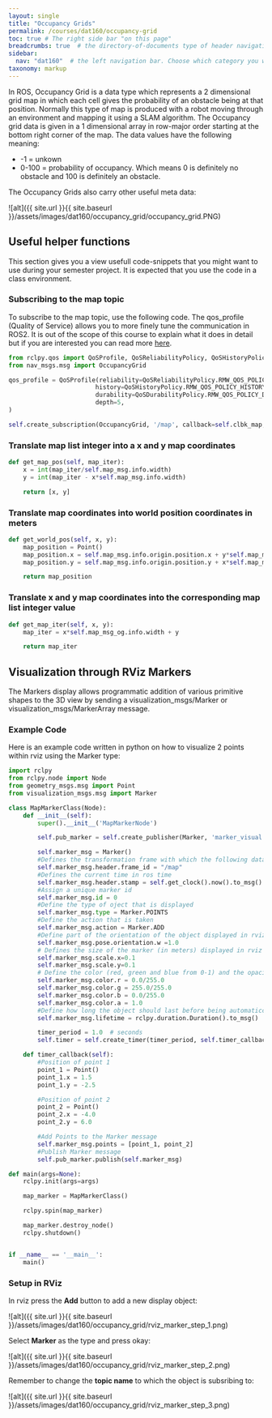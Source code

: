 ```yaml
---
layout: single
title: "Occupancy Grids"
permalink: /courses/dat160/occupancy-grid
toc: true # The right side bar "on this page"
breadcrumbs: true  # the directory-of-documents type of header navigation
sidebar:
  nav: "dat160"  # the left navigation bar. Choose which category you want.
taxonomy: markup
---
```


In ROS, Occupancy Grid is a data type which represents a 2 dimensional grid map in which each cell gives the probability of an obstacle being at that position. Normally this type of map is produced with a robot moving through an environment and mapping it using a SLAM algorithm. The Occupancy grid data is given in a 1 dimensional array in row-major order starting at the bottom right corner of the map. The data values have the following meaning:

* -1 = unkown
* 0-100 = probability of occupancy. Which means 0 is definitely no obstacle and 100 is definitely an obstacle.

The Occupancy Grids also carry other useful meta data:

![alt]({{ site.url }}{{ site.baseurl }}/assets/images/dat160/occupancy_grid/occupancy_grid.PNG)

## Useful helper functions
This section gives you a view usefull code-snippets that you might want to use during your semester project. It is expected that you use the code in a class environment.

### Subscribing to the map topic
To subscribe to the map topic, use the following code. The qos_profile (Quality of Service) allows you to more finely tune the communication in ROS2. It is out of the scope of this course to explain what it does in detail but if you are interested you can read more [here](https://docs.ros.org/en/rolling/Concepts/Intermediate/About-Quality-of-Service-Settings.html).
```python
from rclpy.qos import QoSProfile, QoSReliabilityPolicy, QoSHistoryPolicy, QoSDurabilityPolicy
from nav_msgs.msg import OccupancyGrid

qos_profile = QoSProfile(reliability=QoSReliabilityPolicy.RMW_QOS_POLICY_RELIABILITY_RELIABLE,
                        history=QoSHistoryPolicy.RMW_QOS_POLICY_HISTORY_KEEP_LAST,
                        durability=QoSDurabilityPolicy.RMW_QOS_POLICY_DURABILITY_TRANSIENT_LOCAL,
                        depth=5,
)

self.create_subscription(OccupancyGrid, '/map', callback=self.clbk_map, qos_profile=qos_profile)
```

### Translate map list integer into a x and y map coordinates

```python
def get_map_pos(self, map_iter):
    x = int(map_iter/self.map_msg.info.width)
    y = int(map_iter - x*self.map_msg.info.width)

    return [x, y]
```

### Translate map coordinates into world position coordinates in meters

```python
def get_world_pos(self, x, y):
    map_position = Point()
    map_position.x = self.map_msg.info.origin.position.x + y*self.map_msg.info.resolution
    map_position.y = self.map_msg.info.origin.position.y + x*self.map_msg.info.resolution

    return map_position
```

### Translate x and y map coordinates into the corresponding map list integer value
```python
def get_map_iter(self, x, y):
    map_iter = x*self.map_msg_og.info.width + y

    return map_iter
```

## Visualization through RViz Markers
The Markers display allows programmatic addition of various primitive shapes to the 3D view by sending a visualization_msgs/Marker or visualization_msgs/MarkerArray message. 

### Example Code
Here is an example code written in python on how to visualize 2 points within rviz using the Marker type:

```python
import rclpy
from rclpy.node import Node
from geometry_msgs.msg import Point
from visualization_msgs.msg import Marker

class MapMarkerClass(Node):
    def __init__(self):
        super().__init__('MapMarkerNode')

        self.pub_marker = self.create_publisher(Marker, 'marker_visual', 2)

        self.marker_msg = Marker()
        #Defines the transformation frame with which the following data is associated
        self.marker_msg.header.frame_id = "/map"
        #Defines the current time in ros time
        self.marker_msg.header.stamp = self.get_clock().now().to_msg()
        #Assign a unique marker id
        self.marker_msg.id = 0
        #Define the type of oject that is displayed
        self.marker_msg.type = Marker.POINTS
        #Define the action that is taken
        self.marker_msg.action = Marker.ADD
        #Define part of the orientation of the object displayed in rviz
        self.marker_msg.pose.orientation.w =1.0
        # Defines the size of the marker (in meters) displayed in rviz
        self.marker_msg.scale.x=0.1
        self.marker_msg.scale.y=0.1
        # Define the color (red, green and blue from 0-1) and the opacity (alpha from 0-1)
        self.marker_msg.color.r = 0.0/255.0
        self.marker_msg.color.g = 255.0/255.0
        self.marker_msg.color.b = 0.0/255.0
        self.marker_msg.color.a = 1.0
        #Define how long the object should last before being automaticcally deleted, where 0 idicates forever
        self.marker_msg.lifetime = rclpy.duration.Duration().to_msg()

        timer_period = 1.0  # seconds
        self.timer = self.create_timer(timer_period, self.timer_callback)

    def timer_callback(self):
        #Position of point 1
        point_1 = Point()
        point_1.x = 1.5
        point_1.y = -2.5

        #Position of point 2
        point_2 = Point()
        point_2.x = -4.0
        point_2.y = 6.0

        #Add Points to the Marker message
        self.marker_msg.points = [point_1, point_2]
        #Publish Marker message
        self.pub_marker.publish(self.marker_msg)

def main(args=None):
    rclpy.init(args=args)

    map_marker = MapMarkerClass()

    rclpy.spin(map_marker)

    map_marker.destroy_node()
    rclpy.shutdown()


if __name__ == '__main__':
    main()
```

### Setup in RViz

In rviz press the **Add** button to add a new display object:

![alt]({{ site.url }}{{ site.baseurl }}/assets/images/dat160/occupancy_grid/rviz_marker_step_1.png)

Select **Marker** as the type and press okay:

![alt]({{ site.url }}{{ site.baseurl }}/assets/images/dat160/occupancy_grid/rviz_marker_step_2.png)

Remember to change the **topic name** to which the object is subsribing to:

![alt]({{ site.url }}{{ site.baseurl }}/assets/images/dat160/occupancy_grid/rviz_marker_step_3.png)
